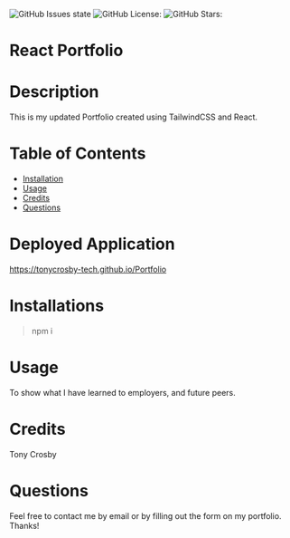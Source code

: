   ![GitHub Issues state](https://img.shields.io/github/issues/tonycrosby-tech/Portfolio)
  ![GitHub License:](https://img.shields.io/github/license/tonycrosby-tech/Portfolio)
  ![GitHub Stars:](https://img.shields.io/github/stars/tonycrosby-tech/Portfolio)
# React Portfolio
# Description
This is my updated Portfolio created using TailwindCSS and React.
# Table of Contents
* [Installation](#installation)
* [Usage](#usage)
* [Credits](#credits)
* [Questions](#questions)


# Deployed Application
https://tonycrosby-tech.github.io/Portfolio

# Installations
> npm i

# Usage
To show what I have learned to employers, and future peers.

# Credits
Tony Crosby

# Questions
Feel free to contact me by email or by filling out the form on my portfolio. Thanks!